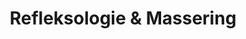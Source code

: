 ---
title: "Refleksologie & Massering"
url: /pretoria/refleksologie-and-massering/
shop: massage
---